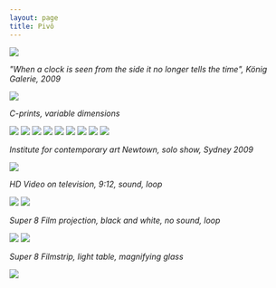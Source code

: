 ```yaml
---
layout: page
title: Pivô
---
```


<img src="/public/Screen Shot 2018-03-07 at 11.52.02.png">

_"When a clock is seen from the side it no longer tells the time", König Galerie, 2009_

<img src="/public/Screen Shot 2018-03-07 at 11.43.36.png">

_C-prints, variable dimensions_

<img src="/public/vela.jpg">

<img src="/public/peixe vulto.jpg">

<img src="/public/sr. joao.jpg">

<img src="/public/Sra Manuela.jpg">

<img src="/public/2017 oneeyedroom focado2-FINAL.jpg">

<img src="/public/homemespelho-druck-110x160.jpg">

<img src="/public/25atalho1_35mm.jpg">

<img src="/public/2017 madrid barajas limpo.jpg">

<img src="/public/Screen Shot 2018-03-07 at 11.43.36.png">

_Institute for contemporary art Newtown, solo show, Sydney 2009_

<img src="/public/Screen Shot 2018-03-07 at 12.13.16.png">

_HD Video on television, 9:12, sound, loop_

<img src="/public/video vela.jpg">

<img src="/public/Screen Shot 2018-03-07 at 11.43.36.png">

_Super 8 Film projection, black and white, no sound, loop_

<img src="/public/super8 mesa.jpg">

<img src="/public/Screen Shot 2018-03-07 at 11.43.36.png">

_Super 8 Filmstrip, light table, magnifying glass_

<img src="/public/Screen Shot 2018-03-07 at 14.16.40.png">

